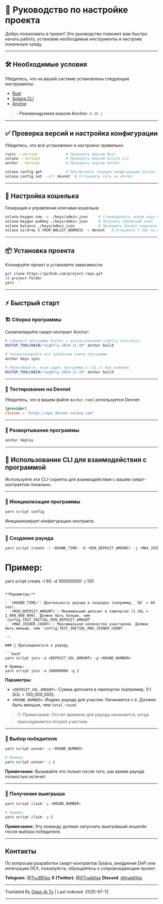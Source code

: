 # 🎯 Руководство по настройке проекта

Добро пожаловать в проект! Это руководство поможет вам быстро начать работу, установив необходимые инструменты и настроив локальную среду.

---

## 🛠️ Необходимые условия

Убедитесь, что на вашей системе установлены следующие инструменты:

- [Rust](https://www.rust-lang.org/tools/install)
- [Solana CLI](https://docs.solana.com/cli/install-solana-cli-tools)
- [Anchor](https://anchor-lang.com/docs/installation)

> ℹ️ **Рекомендуемая версия Anchor:** `0.30.1`

---

## ✅ Проверка версий и настройка конфигурации

Убедитесь, что всё установлено и настроено правильно:

```bash
rustc --version             # Проверить версию Rust
solana --version            # Проверить версию Solana CLI
anchor --version            # Проверить версию Anchor

solana config get           # Просмотреть текущую конфигурацию Solana
solana config set --url devnet  # Установить сеть на devnet
```
---

## 🔐 Настройка кошелька

Генерация и управление ключами кошелька:

```bash
solana-keygen new -o ./keys/admin.json     # Сгенерировать новую пару ключей
solana-keygen pubkey ./keys/admin.json     # Получить публичный ключ
solana balance ./keys/admin.json           # Проверить баланс кошелька
solana airdrop 5 YOUR_WALLET_ADDRESS -u devnet   # Отправить 5 SOL на ваш кошелек
```

---

## 📦 Установка проекта

Клонируйте проект и установите зависимости:

```bash
git clone https://github.com/project-repo.git
cd project-folder
yarn
```
---

## ⚡ Быстрый старт

### 🏗️ Сборка программы

Скомпилируйте смарт-контракт Anchor:

```bash
# Соберите программу Anchor с использованием nightly toolchain
RUSTUP_TOOLCHAIN="nightly-2024-11-19" anchor build

# Синхронизируйте все публичные ключи программы
anchor keys sync

# Пересоберите, если адрес программы в lib.rs был изменён
RUSTUP_TOOLCHAIN="nightly-2024-11-19" anchor build
```

---
### 🧪 Тестирование на Devnet

Убедитесь, что в вашем файле `Anchor.toml` используется Devnet:

```toml
[provider]
cluster = "https://api.devnet.solana.com"
```

---

### 🚀 Развертывание программы

```bash
anchor deploy
```

---

## 🧪 Использование CLI для взаимодействия с программой
Используйте эти CLI-скрипты для взаимодействия с вашим смарт-контрактом локально.

---

### 🔹 Инициализация программы

```bash
yarn script config
```

Инициализирует конфигурацию контракта.

---

### 🔹 Создание раунда

```bash
yarn script create -t <ROUND_TIME> -d <MIN_DEPOSIT_AMOUNT> -j <MAX_JOINER_COUNT>
```
# Пример:
yarn script create -t 60 -d 100000000 -j 100
```

**Параметры:**

- `<ROUND_TIME>`: Длительность раунда в секундах (например, `60` = 60 сек).
- `<MIN_DEPOSIT_AMOUNT>`: Минимальный депозит в лампортах (1 SOL = 1_000_000_000). Должен быть больше, чем `config.TEST_INITIAL_MIN_DEPOSIT_AMOUNT`.
- `<MAX_JOINER_COUNT>`: Максимальное количество участников. Должно быть меньше, чем `config.TEST_INITIAL_MAX_JOINER_COUNT`.

---

### 🔹 Присоединиться к раунду

```bash
yarn script join -a <DEPOSIT_SOL_AMOUNT> -g <ROUND_NUMBER>

# Пример:
yarn script join -a 100000000 -g 2
```
**Параметры:**

- `<DEPOSIT_SOL_AMOUNT>`: Сумма депозита в лампортах (например, 0.1 SOL = 100_000_000).
- `<ROUND_NUMBER>`: Индекс раунда для участия. Начинается с `0`. Должен быть меньше, чем `total_round`.

> 🕒 Примечание: Отсчет времени для раунда начинается, когда присоединяется второй участник.

---

### 🔹 Выбор победителя

```bash
yarn script winner -g <ROUND_NUMBER>

# Пример:
yarn script winner -g 2
```

**Примечание:** Вызывайте это только после того, как время раунда полностью истечет.

---
### 🔹 Получение выигрыша

```bash
yarn script claim -g <ROUND_NUMBER>

# Пример:
yarn script claim -g 2
```

**Примечание:** Эту команду должен запускать выигравший кошелёк после выбора победителя.

---

## Контакты

По вопросам разработки смарт-контрактов Solana, внедрения DeFi или интеграции DEX, пожалуйста, обращайтесь к сопровождающим проект.

**Telegram**: [@Tru3B1iss](https://t.me/Tru3B1iss)
**X (Twitter)**: [@XTruebliss](https://x.com/XTruebliss)
**Discord**: [@trueb1iss](https://discord.com/users/1274339638668038187)

---

Tranlated By [Open Ai Tx](https://github.com/OpenAiTx/OpenAiTx) | Last indexed: 2025-07-12

---